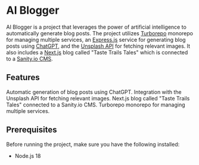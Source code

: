 
# AI Blogger
AI Blogger is a project that leverages the power of artificial intelligence to automatically generate blog posts. The project utilizes [Turborepo](https://turbo.build/) monorepo for managing multiple services, an [Express.js](https://expressjs.com/) service for generating blog posts using [ChatGPT](https://platform.openai.com/overview), and the [Unsplash API](https://unsplash.com/) for fetching relevant images. It also includes a [Next.js](https://nextjs.org/) blog called "Taste Trails Tales" which is connected to a [Sanity.io CMS](https://www.sanity.io/).

## Features
Automatic generation of blog posts using ChatGPT.
Integration with the Unsplash API for fetching relevant images.
Next.js blog called "Taste Trails Tales" connected to a Sanity.io CMS.
Turborepo monorepo for managing multiple services.

## Prerequisites
Before running the project, make sure you have the following installed:

- Node.js 18
